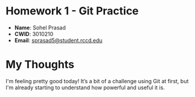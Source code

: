 # Homework 1 - Git Practice

- **Name**: Sohel Prasad
- **CWID**: 3010210  
- **Email**: sprasad5@student.rccd.edu

# My Thoughts

I'm feeling pretty good today! It’s a bit of a challenge using Git at 
first, but I'm already starting to understand how powerful and useful it 
is.

